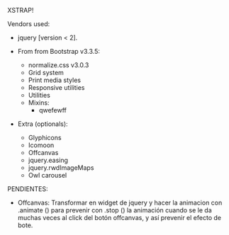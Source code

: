 XSTRAP!

Vendors used:

+ jquery [version < 2].
+ From from Bootstrap v3.3.5:
	- normalize.css v3.0.3
	- Grid system
	- Print media styles
	- Responsive utilities
	- Utilities
	- Mixins:
		- qwefewff

+ Extra (optionals):
	- Glyphicons
	- Icomoon
	- Offcanvas
	- jquery.easing
	- jquery.rwdImageMaps
	- Owl carousel

PENDIENTES:

- Offcanvas: Transformar en widget de jquery y hacer la animacion con .animate () para prevenir con .stop () la animación cuando se le da muchas veces al click del botón offcanvas, y así prevenir el efecto de bote.